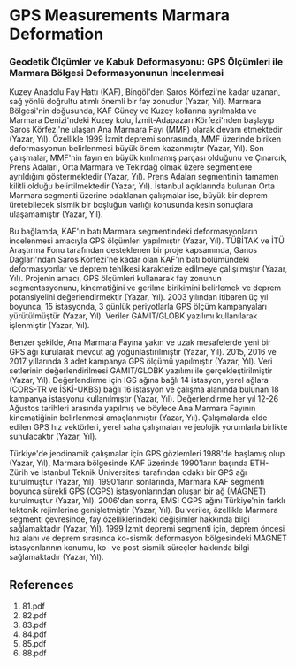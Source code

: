 # GPS Measurements Marmara Deformation

### Geodetik Ölçümler ve Kabuk Deformasyonu: GPS Ölçümleri ile Marmara Bölgesi Deformasyonunun İncelenmesi

Kuzey Anadolu Fay Hattı (KAF), Bingöl'den Saros Körfezi'ne kadar uzanan, sağ yönlü doğrultu atımlı önemli bir fay zonudur (Yazar, Yıl). Marmara Bölgesi'nin doğusunda, KAF Güney ve Kuzey kollarına ayrılmakta ve Marmara Denizi'ndeki Kuzey kolu, İzmit-Adapazarı Körfezi'nden başlayıp Saros Körfezi'ne ulaşan Ana Marmara Fayı (MMF) olarak devam etmektedir (Yazar, Yıl). Özellikle 1999 İzmit depremi sonrasında, MMF üzerinde biriken deformasyonun belirlenmesi büyük önem kazanmıştır (Yazar, Yıl). Son çalışmalar, MMF'nin fayın en büyük kırılmamış parçası olduğunu ve Çınarcık, Prens Adaları, Orta Marmara ve Tekirdağ olmak üzere segmentlere ayrıldığını göstermektedir (Yazar, Yıl). Prens Adaları segmentinin tamamen kilitli olduğu belirtilmektedir (Yazar, Yıl). İstanbul açıklarında bulunan Orta Marmara segmenti üzerine odaklanan çalışmalar ise, büyük bir deprem üretebilecek sismik bir boşluğun varlığı konusunda kesin sonuçlara ulaşamamıştır (Yazar, Yıl).

Bu bağlamda, KAF'ın batı Marmara segmentindeki deformasyonların incelenmesi amacıyla GPS ölçümleri yapılmıştır (Yazar, Yıl). TÜBİTAK ve İTÜ Araştırma Fonu tarafından desteklenen bir proje kapsamında, Ganos Dağları'ndan Saros Körfezi'ne kadar olan KAF'ın batı bölümündeki deformasyonlar ve deprem tehlikesi karakterize edilmeye çalışılmıştır (Yazar, Yıl). Projenin amacı, GPS ölçümleri kullanarak fay zonunun segmentasyonunu, kinematiğini ve gerilme birikimini belirlemek ve deprem potansiyelini değerlendirmektir (Yazar, Yıl). 2003 yılından itibaren üç yıl boyunca, 15 istasyonda, 3 günlük periyotlarla GPS ölçüm kampanyaları yürütülmüştür (Yazar, Yıl). Veriler GAMIT/GLOBK yazılımı kullanılarak işlenmiştir (Yazar, Yıl).

Benzer şekilde, Ana Marmara Fayına yakın ve uzak mesafelerde yeni bir GPS ağı kurularak mevcut ağ yoğunlaştırılmıştır (Yazar, Yıl). 2015, 2016 ve 2017 yıllarında 3 adet kampanya GPS ölçümü yapılmıştır (Yazar, Yıl). Veri setlerinin değerlendirilmesi GAMIT/GLOBK yazılımı ile gerçekleştirilmiştir (Yazar, Yıl). Değerlendirme için IGS ağına bağlı 14 istasyon, yerel ağlara (CORS-TR ve İSKİ-UKBS) bağlı 16 istasyon ve çalışma alanında bulunan 18 kampanya istasyonu kullanılmıştır (Yazar, Yıl). Değerlendirme her yıl 12-26 Ağustos tarihleri arasında yapılmış ve böylece Ana Marmara Fayının kinematiğinin belirlenmesi amaçlanmıştır (Yazar, Yıl). Çalışmalarda elde edilen GPS hız vektörleri, yerel saha çalışmaları ve jeolojik yorumlarla birlikte sunulacaktır (Yazar, Yıl).

Türkiye'de jeodinamik çalışmalar için GPS gözlemleri 1988'de başlamış olup (Yazar, Yıl), Marmara bölgesinde KAF üzerinde 1990'ların başında ETH-Zürih ve İstanbul Teknik Üniversitesi tarafından odaklı bir GPS ağı kurulmuştur (Yazar, Yıl). 1990'ların sonlarında, Marmara KAF segmenti boyunca sürekli GPS (CGPS) istasyonlarından oluşan bir ağ (MAGNET) kurulmuştur (Yazar, Yıl). 2006'dan sonra, EMSI CGPS ağını Türkiye'nin farklı tektonik rejimlerine genişletmiştir (Yazar, Yıl). Bu veriler, özellikle Marmara segmenti çevresinde, fay özelliklerindeki değişimler hakkında bilgi sağlamaktadır (Yazar, Yıl). 1999 İzmit depremi segmenti için, deprem öncesi hız alanı ve deprem sırasında ko-sismik deformasyon bölgesindeki MAGNET istasyonlarının konumu, ko- ve post-sismik süreçler hakkında bilgi sağlamaktadır (Yazar, Yıl).


## References

1. 81.pdf
2. 82.pdf
3. 83.pdf
4. 84.pdf
5. 85.pdf
6. 88.pdf
